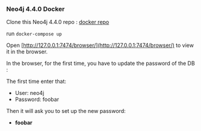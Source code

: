 ### Neo4j 4.4.0 Docker

Clone this Neo4j 4.4.0 repo : [docker repo](https://github.com/fzingg/neo4j-docker.git)

run `docker-compose up`

Open [http://127.0.0.1:7474/browser/](http://127.0.0.1:7474/browser/) to view it in the browser.

In the browser, for the first time, you have to update the password of the DB : 

The first time enter that:
- User: neo4j
- Password: foobar

Then it will ask you to set up the new password:

- **foobar**